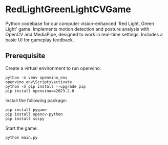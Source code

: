 # RedLightGreenLightCVGame
Python codebase for our computer vision-enhanced 'Red Light, Green Light' game. Implements motion detection and posture analysis with OpenCV and MediaPipe, designed to work in real-time settings. Includes a basic UI for gameplay feedback.

## Prerequisite
Create a virtual environment to run openvino:
```
python -m venv openvino_env
openvino_env\Scripts\activate
python -m pip install --upgrade pip
pip install openvino==2023.2.0
```

Install the following package:
```
pip install pygame
pip install opencv-python
pip install scipy
```

Start the game:
```
python main.py
```
